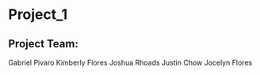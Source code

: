 # Project_1

## Project Team:
Gabriel Pivaro
Kimberly Flores
Joshua Rhoads
Justin Chow
Jocelyn Flores
